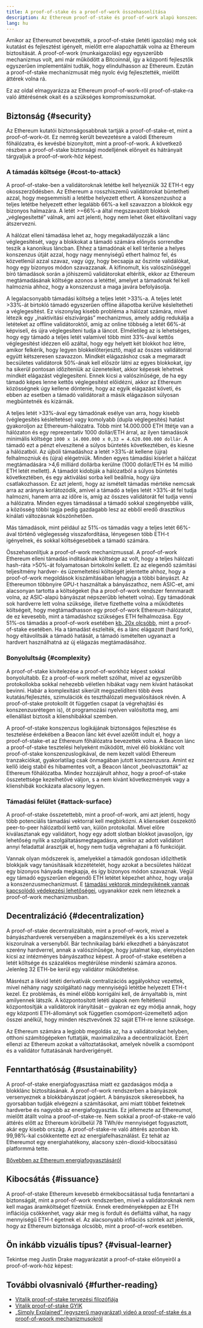 ```yaml
---
title: A proof-of-stake és a proof-of-work összehasonlítása
description: Az Ethereum proof-of-stake és proof-of-work alapú konszenzusmechanizmusának összehasonlítása
lang: hu
---
```


Amikor az Ethereumot bevezették, a proof-of-stake (letéti igazolás) még sok kutatást és fejlesztést igényelt, mielőtt erre alapozhatták volna az Ethereum biztosítását. A proof-of-work (munkaigazolás) egy egyszerűbb mechanizmus volt, ami már működött a Bitcoinnál, így a központi fejlesztők egyszerűen implementálni tudták, hogy elindulhasson az Ethereum. Ezután a proof-of-stake mechanizmusát még nyolc évig fejlesztették, mielőtt áttérek volna rá.

Ez az oldal elmagyarázza az Ethereum proof-of-work-ről proof-of-stake-ra való áttérésének okait és a szükséges kompromisszumokat.

## Biztonság {#security}

Az Ethereum kutatói biztonságosabbnak tartják a proof-of-stake-et, mint a proof-of-work-öt. Ez nemrég került bevezetésre a valódi Ethereum főhálózatra, és kevésbé bizonyított, mint a proof-of-work. A következő részben a proof-of-stake biztonsági modelljének előnyeit és hátrányait tárgyaljuk a proof-of-work-höz képest.

### A támadás költsége {#cost-to-attack}

A proof-of-stake-ben a validátoroknak letétbe kell helyezniük 32 ETH-t egy okosszerződésben. Az Ethereum a rosszhiszemű validátorokat büntetheti azzal, hogy megsemmisíti a letétbe helyezett ethert. A konszenzushoz a teljes letétbe helyezett ether legalább 66%-a kell szavazzon a blokkok egy bizonyos halmazára. A letét >=66%-a által megszavazott blokkok „véglegesítetté” válnak, ami azt jelenti, hogy nem lehet őket eltávolítani vagy átszervezni.

A hálózat elleni támadása lehet az, hogy megakadályozzák a lánc véglegesítését, vagy a blokkokat a támadó számára előnyös sorrendbe teszik a kanonikus láncban. Ehhez a támadónak el kell térítenie a helyes konszenzus útját azzal, hogy nagy mennyiségű ethert halmoz fel, és közvetlenül azzal szavaz, vagy úgy, hogy becsapja az őszinte validálókat, hogy egy bizonyos módon szavazzanak. A kifinomult, kis valószínűséggel bíró támadások során a jóhiszemű validátorokat eltérítik, ekkor az Ethereum megtámadásának költsége azonos a letéttel, amelyet a támadónak fel kell halmoznia ahhoz, hogy a konszenzust a maga javára befolyásolja.

A legalacsonyabb támadási költség a teljes letét >33%-a. A teljes letét >33%-át birtokló támadó egyszerűen offline állapotba kerülve késleltetheti a véglegesítést. Ez viszonylag kisebb probléma a hálózat számára, mivel létezik egy „inaktivitási elszivárgás” mechanizmus, amely addig redukálja a letéteket az offline validátoroktól, amíg az online többség a letét 66%-át képviseli, és újra véglegesíteni tudja a láncot. Elméletileg az is lehetséges, hogy egy támadó a teljes letét valamivel több mint 33%-ával kettős véglegesítést idézzen elő azáltal, hogy egy helyett két blokkot hoz létre, amikor felkérik, hogy legyen blokkelőterjesztő, majd az összes validátorral együtt kétszeresen szavazzon. Mindkét elágazáshoz csak a megmaradt becsületes validátorok 50%-ának kell először látni az egyes blokkokat, így ha sikerül pontosan időzíteniük az üzeneteiket, akkor képesek lehetnek mindkét elágazást véglegesíteni. Ennek kicsi a valószínűsége, de ha egy támadó képes lenne kettős véglegesítést előidézni, akkor az Ethereum közösségnek úgy kellene döntenie, hogy az egyik elágazást követi, és ebben az esetben a támadó validátorait a másik elágazáson súlyosan megbüntetnék és kizárnák.

A teljes letét >33%-ával egy támadónak esélye van arra, hogy kisebb (véglegesítés késleltetése) vagy komolyabb (dupla véglegesítés) hatást gyakoroljon az Ethereum-hálózatra. Több mint 14.000.000 ETH lttétje van a hálózaton és egy reprezentatív 1000 dollár/ETH árral, az ilyen támadások minimális költsége `1000 x 14.000.000 x 0,33 = 4.620.000.000 dollár`. A támadó ezt a pénzt elveszítené a súlyos büntetés következtében, és kiesne a hálózatból. Az újbóli támadáshoz a letét >33%-át kellene (újra) felhalmozniuk és (újra) elégetniük. Minden egyes támadási kísérlet a hálózat megtámadására >4,6 milliárd dollárba kerülne (1000 dollár/ETH és 14 millió ETH letét mellett). A támadót kidobják a hálózatból a súlyos büntetés következtében, és egy aktiválási sorba kell beállnia, hogy újra csatlakozhasson. Ez azt jelenti, hogy az ismételt támadás mértéke nemcsak arra az arányra korlátozódik, amivel a támadó a teljes letét >33%-át fel tudja halmozni, hanem arra az időre is, amíg az összes validátorát fel tudja venni a hálózatra. Minden egyes támadással a támadó sokkal szegényebbé válik, a közösség többi tagja pedig gazdagabb lesz az ebből eredő drasztikus kínálati változásnak köszönhetően.

Más támadások, mint például az 51%-os támadás vagy a teljes letét 66%-ával történő véglegesség visszafordítása, lényegesen több ETH-t igényelnek, és sokkal költségesebbek a támadó számára.

Összehasonlítjuk a proof-of-work mechanizmussal. A proof-of-work Ethereum elleni támadás indításának költsége az volt, hogy a teljes hálózati hash-ráta >50%-át folyamatosan birtokolni kellett. Ez az elegendő számítási teljesítmény hardver- és üzemeltetési költségét jelentette ahhoz, hogy a proof-of-work megoldások kiszámításában lehagyja a többi bányászt. Az Ethereumon többnyire GPU-t használtak a bányászathoz, nem ASIC-et, ami alacsonyan tartotta a költségeket (ha a proof-of-work rendszer fennmaradt volna, az ASIC-alapú bányászat népszerűbb lehetett volna). Egy támadónak sok hardverre lett volna szüksége, illetve fizethette volna a működtetés költségeit, hogy megtámadhasson egy proof-of-work Ethereum-hálózatot, de ez kevesebb, mint a támadáshoz szükséges ETH felhalmozása. Egy 51%-os támadás a proof-of-work esetében [kb. 20x olcsóbb](https://youtu.be/1m12zgJ42dI?t=1562), mint a proof-of-stake esetében. Ha a támadást észlelték, és a lánc elágazott (hard fork), hogy eltávolítsák a támadó hatását, a támadó ismételten ugyanazt a hardvert használhatná az új elágazás megtámadásához.

### Bonyolultság {#complexity}

A proof-of-stake kivitelezése a proof-of-workhöz képest sokkal bonyolultabb. Ez a proof-of-work mellett szólhat, mivel az egyszerűbb protokollokba sokkal nehezebb véletlen hibákat vagy nem kívánt hatásokat bevinni. Habár a komplexitást sikerült megszelídíteni több éves kutatás/fejlesztés, szimulációk és teszthálózati megvalósítások révén. A proof-of-stake protokollt öt független csapat (a végrehajtási és konszenzusrétegen is), öt programozási nyelven valósította meg, ami ellenállást biztosít a klienshibákkal szemben.

A proof-of-stake konszenzus logikájának biztonságos fejlesztése és tesztelése érdekében a Beacon lánc két évvel azelőtt indult el, hogy a proof-of-stake-et az Ethereum főhálózatra bevezették volna. A Beacon lánc a proof-of-stake tesztelési helyeként működött, mivel élő blokklánc volt proof-of-stake konszenzuslogikával, de nem kezelt valódi Ethereum tranzakciókat, gyakorlatilag csak önmagában jutott konszenzusra. Amint ez kellő ideig stabil és hibamentes volt, a Beacon láncot „beolvasztották” az Ethereum főhálózatba. Mindez hozzájárult ahhoz, hogy a proof-of-stake összetettsége kezelhetővé váljon, s a nem kívánt következmények vagy a klienshibák kockázata alacsony legyen.

### Támadási felület {#attack-surface}

A proof-of-stake összetettebb, mint a proof-of-work, ami azt jelenti, hogy több potenciális támadási vektorral kell megbirkózni. A klienseket összekötő peer-to-peer hálózatból kettő van, külön protokollal. Mivel előre kiválasztanak egy validátort, hogy egy adott slotban blokkot javasoljon, így lehetőség nyílik a szolgáltatásmegtagadásra, amikor az adott validátort annyi feladattal árasztják el, hogy nem tudja végrehajtani a fő funkcióját.

Vannak olyan módszerek is, amelyekkel a támadók gondosan időzíthetik blokkjaik vagy tanúsításaik közzétételét, hogy azokat a becsületes hálózat egy bizonyos hányada megkapja, és így bizonyos módon szavaznak. Végül egy támadó egyszerűen elegendő ETH letétet képezhet ahhoz, hogy uralja a konszenzusmechanizmust. E [támadási vektorok mindegyikének vannak kapcsolódó védekezési lehetőségei](/developers/docs/consensus-mechanisms/pos/attack-and-defense), ugyanakkor ezek nem léteznek a proof-of-work mechanizmusban.

## Decentralizáció {#decentralization}

A proof-of-stake decentralizáltabb, mint a proof-of-work, mivel a bányászhardverek versenyében a magánszemélyek és a kis szervezetek kiszorulnak a versenyből. Bár technikailag bárki elkezdheti a bányászatot szerény hardverrel, annak a valószínűsége, hogy jutalmat kap, elenyészően kicsi az intézményes bányászathoz képest. A proof-of-stake esetében a letét költsége és százalékos megtérülése mindenki számára azonos. Jelenleg 32 ETH-be kerül egy validátor működtetése.

Másrészt a likvid letéti derivatívák centralizációs aggályokhoz vezettek, mivel néhány nagy szolgáltató nagy mennyiségű letétbe helyezett ETH-t kezel. Ez problémás, és minél előbb korrigálni kell, de árnyaltabb is, mint amilyennek látszik. A központosított letéti alapok nem feltétlenül központosítják a validátorok irányítását – gyakran ez egy módja annak, hogy egy központi ETH-állományt sok független csomópont-üzemeltető adjon összei anélkül, hogy minden résztvevőnek 32 saját ETH-re lenne szüksége.

Az Ethereum számára a legjobb megoldás az, ha a validátorokat helyben, otthoni számítógépeken futtatják, maximalizálva a decentralizációt. Ezért ellenzi az Ethereum azokat a változtatásokat, amelyek növelik a csomópont és a validátor futtatásának hardverigényét.

## Fenntarthatóság {#sustainability}

A proof-of-stake energiafogyasztása miatt ez gazdaságos módja a blokklánc biztosításának. A proof-of-work rendszerben a bányászok versenyeznek a blokkbányászat jogáért. A bányászok sikeresebbek, ha gyorsabban tudják elvégezni a számításokat, ami miatt többet fektetnek hardverbe és nagyobb az energiafogyasztás. Ez jellemezte az Ethereumot, mielőtt átállt volna a proof-of-stake-re. Nem sokkal a proof-of-stake-re való áttérés előtt az Ethereum körülbelül 78 TWh/év mennyiséget fogyasztott, akár egy kisebb ország. A proof-of-stake-re való áttérés azonban kb. 99,98%-kal csökkentette ezt az energiafelhasználást. Ez tehát az Ethereumot egy energiahatékony, alacsony szén-dioxid-kibocsátású platformmá tette.

[Bővebben az Ethereum energiafogyasztásáról](/energy-consumption)

## Kibocsátás {#issuance}

A proof-of-stake Ethereum kevesebb érmekibocsátással tudja fenntartani a biztonságát, mint a proof-of-work rendszerben, mivel a validátoroknak nem kell magas áramköltséget fizetniük. Ennek eredményeképpen az ETH inflációja csökkenhet, vagy akár meg is fordult és deflálttá válhat, ha nagy mennyiségű ETH-t égetnek el. Az alacsonyabb inflációs szintek azt jelentik, hogy az Ethereum biztonsága olcsóbb, mint a proof-of-work esetében.

## Ön inkább vizuális típus? {#visual-learner}

Tekintse meg Justin Drake magyarázatát a proof-of-stake előnyeiről a proof-of-work-höz képest:

<YouTube id="1m12zgJ42dI" />

## További olvasnivaló {#further-reading}

- [Vitalik proof-of-stake tervezési filozófiája](https://medium.com/@VitalikButerin/a-proof-of-stake-design-philosophy-506585978d51)
- [Vitalik proof-of-stake GYIK](https://vitalik.ca/general/2017/12/31/pos_faq.html#what-is-proof-of-stake)
- [„Simply Explained” (egyszerű magyarázat) videó a proof-of-stake és a proof-of-woork mechanizmusokról](https://www.youtube.com/watch?v=M3EFi_POhps)
